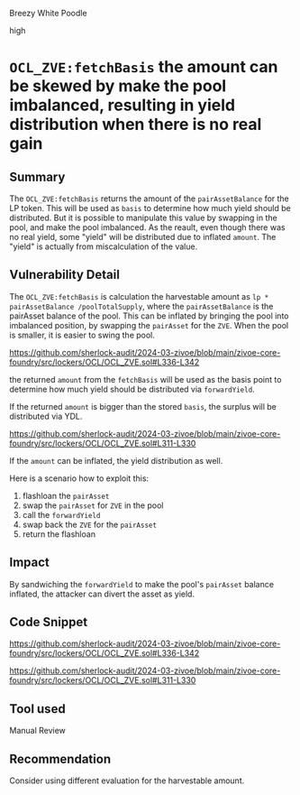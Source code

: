 Breezy White Poodle

high

# `OCL_ZVE:fetchBasis` the amount can be skewed by make the pool imbalanced, resulting in yield distribution when there is no real gain

## Summary

The `OCL_ZVE:fetchBasis` returns the amount of the `pairAssetBalance` for the LP token. This will be used as `basis` to determine how much yield should be distributed. But it is possible to manipulate this value by swapping in the pool, and make the pool imbalanced. As the reault, even though there was no real yield, some "yield" will be distributed due to inflated `amount`. The "yield" is actually from miscalculation of the value.

## Vulnerability Detail

The `OCL_ZVE:fetchBasis` is calculation the harvestable amount as 
`lp * pairAssetBalance /poolTotalSupply`, where the `pairAssetBalance` is the pairAsset balance of the pool. This can be inflated by bringing the pool into imbalanced position, by swapping the `pairAsset` for the `ZVE`. When the pool is smaller, it is easier to swing the pool.

https://github.com/sherlock-audit/2024-03-zivoe/blob/main/zivoe-core-foundry/src/lockers/OCL/OCL_ZVE.sol#L336-L342

the returned `amount` from the `fetchBasis` will be used as the basis point to determine how much yield should be distributed via `forwardYield`.

If the returned `amount` is bigger than the stored `basis`, the surplus will be distributed via YDL.

https://github.com/sherlock-audit/2024-03-zivoe/blob/main/zivoe-core-foundry/src/lockers/OCL/OCL_ZVE.sol#L311-L330

If the `amount` can be inflated, the yield distribution as well.

Here is a scenario how to exploit this:
1. flashloan the `pairAsset`
2. swap the `pairAsset` for `ZVE` in the pool
3. call the `forwardYield`
4. swap back the `ZVE` for the `pairAsset`
5. return the flashloan

## Impact

By sandwiching the `forwardYield` to make the pool's `pairAsset` balance inflated, the attacker can divert the asset as yield.

## Code Snippet

https://github.com/sherlock-audit/2024-03-zivoe/blob/main/zivoe-core-foundry/src/lockers/OCL/OCL_ZVE.sol#L336-L342

https://github.com/sherlock-audit/2024-03-zivoe/blob/main/zivoe-core-foundry/src/lockers/OCL/OCL_ZVE.sol#L311-L330

## Tool used

Manual Review

## Recommendation

Consider using different evaluation for the harvestable amount.

